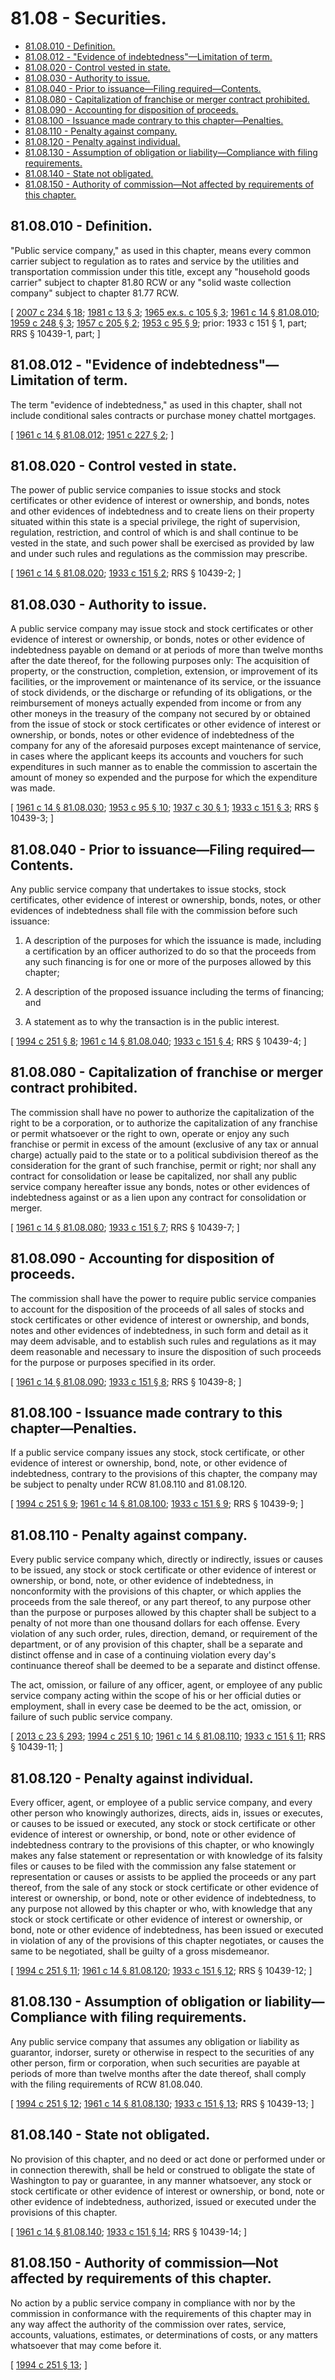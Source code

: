 # 81.08 - Securities.
* [81.08.010 - Definition.](#8108010---definition)
* [81.08.012 - "Evidence of indebtedness"—Limitation of term.](#8108012---evidence-of-indebtednesslimitation-of-term)
* [81.08.020 - Control vested in state.](#8108020---control-vested-in-state)
* [81.08.030 - Authority to issue.](#8108030---authority-to-issue)
* [81.08.040 - Prior to issuance—Filing required—Contents.](#8108040---prior-to-issuancefiling-requiredcontents)
* [81.08.080 - Capitalization of franchise or merger contract prohibited.](#8108080---capitalization-of-franchise-or-merger-contract-prohibited)
* [81.08.090 - Accounting for disposition of proceeds.](#8108090---accounting-for-disposition-of-proceeds)
* [81.08.100 - Issuance made contrary to this chapter—Penalties.](#8108100---issuance-made-contrary-to-this-chapterpenalties)
* [81.08.110 - Penalty against company.](#8108110---penalty-against-company)
* [81.08.120 - Penalty against individual.](#8108120---penalty-against-individual)
* [81.08.130 - Assumption of obligation or liability—Compliance with filing requirements.](#8108130---assumption-of-obligation-or-liabilitycompliance-with-filing-requirements)
* [81.08.140 - State not obligated.](#8108140---state-not-obligated)
* [81.08.150 - Authority of commission—Not affected by requirements of this chapter.](#8108150---authority-of-commissionnot-affected-by-requirements-of-this-chapter)
## 81.08.010 - Definition.
"Public service company," as used in this chapter, means every common carrier subject to regulation as to rates and service by the utilities and transportation commission under this title, except any "household goods carrier" subject to chapter 81.80 RCW or any "solid waste collection company" subject to chapter 81.77 RCW.

\[ [2007 c 234 § 18](https://lawfilesext.leg.wa.gov/biennium/2007-08/Pdf/Bills/Session%20Laws/House/1312-S.SL.pdf?cite=2007%20c%20234%20§%2018); [1981 c 13 § 3](https://leg.wa.gov/CodeReviser/documents/sessionlaw/1981c13.pdf?cite=1981%20c%2013%20§%203); [1965 ex.s. c 105 § 3](https://leg.wa.gov/CodeReviser/documents/sessionlaw/1965ex1c105.pdf?cite=1965%20ex.s.%20c%20105%20§%203); [1961 c 14 § 81.08.010](https://leg.wa.gov/CodeReviser/documents/sessionlaw/1961c14.pdf?cite=1961%20c%2014%20§%2081.08.010); [1959 c 248 § 3](https://leg.wa.gov/CodeReviser/documents/sessionlaw/1959c248.pdf?cite=1959%20c%20248%20§%203); [1957 c 205 § 2](https://leg.wa.gov/CodeReviser/documents/sessionlaw/1957c205.pdf?cite=1957%20c%20205%20§%202); [1953 c 95 § 9](https://leg.wa.gov/CodeReviser/documents/sessionlaw/1953c95.pdf?cite=1953%20c%2095%20§%209); prior: 1933 c 151 § 1, part; RRS § 10439-1, part; \]

## 81.08.012 - "Evidence of indebtedness"—Limitation of term.
The term "evidence of indebtedness," as used in this chapter, shall not include conditional sales contracts or purchase money chattel mortgages.

\[ [1961 c 14 § 81.08.012](https://leg.wa.gov/CodeReviser/documents/sessionlaw/1961c14.pdf?cite=1961%20c%2014%20§%2081.08.012); [1951 c 227 § 2](https://leg.wa.gov/CodeReviser/documents/sessionlaw/1951c227.pdf?cite=1951%20c%20227%20§%202); \]

## 81.08.020 - Control vested in state.
The power of public service companies to issue stocks and stock certificates or other evidence of interest or ownership, and bonds, notes and other evidences of indebtedness and to create liens on their property situated within this state is a special privilege, the right of supervision, regulation, restriction, and control of which is and shall continue to be vested in the state, and such power shall be exercised as provided by law and under such rules and regulations as the commission may prescribe.

\[ [1961 c 14 § 81.08.020](https://leg.wa.gov/CodeReviser/documents/sessionlaw/1961c14.pdf?cite=1961%20c%2014%20§%2081.08.020); [1933 c 151 § 2](https://leg.wa.gov/CodeReviser/documents/sessionlaw/1933c151.pdf?cite=1933%20c%20151%20§%202); RRS § 10439-2; \]

## 81.08.030 - Authority to issue.
A public service company may issue stock and stock certificates or other evidence of interest or ownership, or bonds, notes or other evidence of indebtedness payable on demand or at periods of more than twelve months after the date thereof, for the following purposes only: The acquisition of property, or the construction, completion, extension, or improvement of its facilities, or the improvement or maintenance of its service, or the issuance of stock dividends, or the discharge or refunding of its obligations, or the reimbursement of moneys actually expended from income or from any other moneys in the treasury of the company not secured by or obtained from the issue of stock or stock certificates or other evidence of interest or ownership, or bonds, notes or other evidence of indebtedness of the company for any of the aforesaid purposes except maintenance of service, in cases where the applicant keeps its accounts and vouchers for such expenditures in such manner as to enable the commission to ascertain the amount of money so expended and the purpose for which the expenditure was made.

\[ [1961 c 14 § 81.08.030](https://leg.wa.gov/CodeReviser/documents/sessionlaw/1961c14.pdf?cite=1961%20c%2014%20§%2081.08.030); [1953 c 95 § 10](https://leg.wa.gov/CodeReviser/documents/sessionlaw/1953c95.pdf?cite=1953%20c%2095%20§%2010); [1937 c 30 § 1](https://leg.wa.gov/CodeReviser/documents/sessionlaw/1937c30.pdf?cite=1937%20c%2030%20§%201); [1933 c 151 § 3](https://leg.wa.gov/CodeReviser/documents/sessionlaw/1933c151.pdf?cite=1933%20c%20151%20§%203); RRS § 10439-3; \]

## 81.08.040 - Prior to issuance—Filing required—Contents.
Any public service company that undertakes to issue stocks, stock certificates, other evidence of interest or ownership, bonds, notes, or other evidences of indebtedness shall file with the commission before such issuance:

1. A description of the purposes for which the issuance is made, including a certification by an officer authorized to do so that the proceeds from any such financing is for one or more of the purposes allowed by this chapter;

2. A description of the proposed issuance including the terms of financing; and

3. A statement as to why the transaction is in the public interest.

\[ [1994 c 251 § 8](https://lawfilesext.leg.wa.gov/biennium/1993-94/Pdf/Bills/Session%20Laws/House/2558.SL.pdf?cite=1994%20c%20251%20§%208); [1961 c 14 § 81.08.040](https://leg.wa.gov/CodeReviser/documents/sessionlaw/1961c14.pdf?cite=1961%20c%2014%20§%2081.08.040); [1933 c 151 § 4](https://leg.wa.gov/CodeReviser/documents/sessionlaw/1933c151.pdf?cite=1933%20c%20151%20§%204); RRS § 10439-4; \]

## 81.08.080 - Capitalization of franchise or merger contract prohibited.
The commission shall have no power to authorize the capitalization of the right to be a corporation, or to authorize the capitalization of any franchise or permit whatsoever or the right to own, operate or enjoy any such franchise or permit in excess of the amount (exclusive of any tax or annual charge) actually paid to the state or to a political subdivision thereof as the consideration for the grant of such franchise, permit or right; nor shall any contract for consolidation or lease be capitalized, nor shall any public service company hereafter issue any bonds, notes or other evidences of indebtedness against or as a lien upon any contract for consolidation or merger.

\[ [1961 c 14 § 81.08.080](https://leg.wa.gov/CodeReviser/documents/sessionlaw/1961c14.pdf?cite=1961%20c%2014%20§%2081.08.080); [1933 c 151 § 7](https://leg.wa.gov/CodeReviser/documents/sessionlaw/1933c151.pdf?cite=1933%20c%20151%20§%207); RRS § 10439-7; \]

## 81.08.090 - Accounting for disposition of proceeds.
The commission shall have the power to require public service companies to account for the disposition of the proceeds of all sales of stocks and stock certificates or other evidence of interest or ownership, and bonds, notes and other evidences of indebtedness, in such form and detail as it may deem advisable, and to establish such rules and regulations as it may deem reasonable and necessary to insure the disposition of such proceeds for the purpose or purposes specified in its order.

\[ [1961 c 14 § 81.08.090](https://leg.wa.gov/CodeReviser/documents/sessionlaw/1961c14.pdf?cite=1961%20c%2014%20§%2081.08.090); [1933 c 151 § 8](https://leg.wa.gov/CodeReviser/documents/sessionlaw/1933c151.pdf?cite=1933%20c%20151%20§%208); RRS § 10439-8; \]

## 81.08.100 - Issuance made contrary to this chapter—Penalties.
If a public service company issues any stock, stock certificate, or other evidence of interest or ownership, bond, note, or other evidence of indebtedness, contrary to the provisions of this chapter, the company may be subject to penalty under RCW 81.08.110 and 81.08.120.

\[ [1994 c 251 § 9](https://lawfilesext.leg.wa.gov/biennium/1993-94/Pdf/Bills/Session%20Laws/House/2558.SL.pdf?cite=1994%20c%20251%20§%209); [1961 c 14 § 81.08.100](https://leg.wa.gov/CodeReviser/documents/sessionlaw/1961c14.pdf?cite=1961%20c%2014%20§%2081.08.100); [1933 c 151 § 9](https://leg.wa.gov/CodeReviser/documents/sessionlaw/1933c151.pdf?cite=1933%20c%20151%20§%209); RRS § 10439-9; \]

## 81.08.110 - Penalty against company.
Every public service company which, directly or indirectly, issues or causes to be issued, any stock or stock certificate or other evidence of interest or ownership, or bond, note, or other evidence of indebtedness, in nonconformity with the provisions of this chapter, or which applies the proceeds from the sale thereof, or any part thereof, to any purpose other than the purpose or purposes allowed by this chapter shall be subject to a penalty of not more than one thousand dollars for each offense. Every violation of any such order, rules, direction, demand, or requirement of the department, or of any provision of this chapter, shall be a separate and distinct offense and in case of a continuing violation every day's continuance thereof shall be deemed to be a separate and distinct offense.

The act, omission, or failure of any officer, agent, or employee of any public service company acting within the scope of his or her official duties or employment, shall in every case be deemed to be the act, omission, or failure of such public service company.

\[ [2013 c 23 § 293](https://lawfilesext.leg.wa.gov/biennium/2013-14/Pdf/Bills/Session%20Laws/Senate/5077-S.SL.pdf?cite=2013%20c%2023%20§%20293); [1994 c 251 § 10](https://lawfilesext.leg.wa.gov/biennium/1993-94/Pdf/Bills/Session%20Laws/House/2558.SL.pdf?cite=1994%20c%20251%20§%2010); [1961 c 14 § 81.08.110](https://leg.wa.gov/CodeReviser/documents/sessionlaw/1961c14.pdf?cite=1961%20c%2014%20§%2081.08.110); [1933 c 151 § 11](https://leg.wa.gov/CodeReviser/documents/sessionlaw/1933c151.pdf?cite=1933%20c%20151%20§%2011); RRS § 10439-11; \]

## 81.08.120 - Penalty against individual.
Every officer, agent, or employee of a public service company, and every other person who knowingly authorizes, directs, aids in, issues or executes, or causes to be issued or executed, any stock or stock certificate or other evidence of interest or ownership, or bond, note or other evidence of indebtedness contrary to the provisions of this chapter, or who knowingly makes any false statement or representation or with knowledge of its falsity files or causes to be filed with the commission any false statement or representation or causes or assists to be applied the proceeds or any part thereof, from the sale of any stock or stock certificate or other evidence of interest or ownership, or bond, note or other evidence of indebtedness, to any purpose not allowed by this chapter or who, with knowledge that any stock or stock certificate or other evidence of interest or ownership, or bond, note or other evidence of indebtedness, has been issued or executed in violation of any of the provisions of this chapter negotiates, or causes the same to be negotiated, shall be guilty of a gross misdemeanor.

\[ [1994 c 251 § 11](https://lawfilesext.leg.wa.gov/biennium/1993-94/Pdf/Bills/Session%20Laws/House/2558.SL.pdf?cite=1994%20c%20251%20§%2011); [1961 c 14 § 81.08.120](https://leg.wa.gov/CodeReviser/documents/sessionlaw/1961c14.pdf?cite=1961%20c%2014%20§%2081.08.120); [1933 c 151 § 12](https://leg.wa.gov/CodeReviser/documents/sessionlaw/1933c151.pdf?cite=1933%20c%20151%20§%2012); RRS § 10439-12; \]

## 81.08.130 - Assumption of obligation or liability—Compliance with filing requirements.
Any public service company that assumes any obligation or liability as guarantor, indorser, surety or otherwise in respect to the securities of any other person, firm or corporation, when such securities are payable at periods of more than twelve months after the date thereof, shall comply with the filing requirements of RCW 81.08.040.

\[ [1994 c 251 § 12](https://lawfilesext.leg.wa.gov/biennium/1993-94/Pdf/Bills/Session%20Laws/House/2558.SL.pdf?cite=1994%20c%20251%20§%2012); [1961 c 14 § 81.08.130](https://leg.wa.gov/CodeReviser/documents/sessionlaw/1961c14.pdf?cite=1961%20c%2014%20§%2081.08.130); [1933 c 151 § 13](https://leg.wa.gov/CodeReviser/documents/sessionlaw/1933c151.pdf?cite=1933%20c%20151%20§%2013); RRS § 10439-13; \]

## 81.08.140 - State not obligated.
No provision of this chapter, and no deed or act done or performed under or in connection therewith, shall be held or construed to obligate the state of Washington to pay or guarantee, in any manner whatsoever, any stock or stock certificate or other evidence of interest or ownership, or bond, note or other evidence of indebtedness, authorized, issued or executed under the provisions of this chapter.

\[ [1961 c 14 § 81.08.140](https://leg.wa.gov/CodeReviser/documents/sessionlaw/1961c14.pdf?cite=1961%20c%2014%20§%2081.08.140); [1933 c 151 § 14](https://leg.wa.gov/CodeReviser/documents/sessionlaw/1933c151.pdf?cite=1933%20c%20151%20§%2014); RRS § 10439-14; \]

## 81.08.150 - Authority of commission—Not affected by requirements of this chapter.
No action by a public service company in compliance with nor by the commission in conformance with the requirements of this chapter may in any way affect the authority of the commission over rates, service, accounts, valuations, estimates, or determinations of costs, or any matters whatsoever that may come before it.

\[ [1994 c 251 § 13](https://lawfilesext.leg.wa.gov/biennium/1993-94/Pdf/Bills/Session%20Laws/House/2558.SL.pdf?cite=1994%20c%20251%20§%2013); \]

